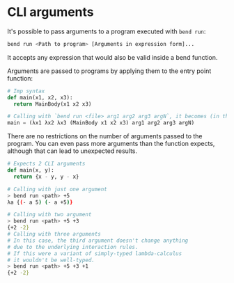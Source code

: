 # CLI arguments

It's possible to pass arguments to a program executed with `bend run`:

```sh
bend run <Path to program> [Arguments in expression form]...
```

It accepts any expression that would also be valid inside a bend function.

Arguments are passed to programs by applying them to the entry point function:

```py
# Imp syntax
def main(x1, x2, x3):
  return MainBody(x1 x2 x3)

# Calling with `bend run <file> arg1 arg2 arg3 argN`, it becomes (in the "fun" syntax):
main = (λx1 λx2 λx3 (MainBody x1 x2 x3) arg1 arg2 arg3 argN)
```

There are no restrictions on the number of arguments passed to the program.
You can even pass more arguments than the function expects, although that can lead to unexpected results.
```py
# Expects 2 CLI arguments
def main(x, y):
  return {x - y, y - x}
```
```sh
# Calling with just one argument
> bend run <path> +5
λa {(- a 5) (- a +5)}

# Calling with two argument
> bend run <path> +5 +3
{+2 -2}
# Calling with three arguments
# In this case, the third argument doesn't change anything
# due to the underlying interaction rules.
# If this were a variant of simply-typed lambda-calculus
# it wouldn't be well-typed.
> bend run <path> +5 +3 +1
{+2 -2}
```



